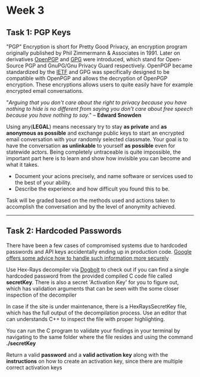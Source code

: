 # **Week 3** 

## **Task 1:** PGP Keys

"PGP" Encryption is short for Pretty Good Privacy, an encryption program originally published by Phil Zimmermann & Associates in 1991. Later on derivatives [OpenPGP](https://www.openpgp.org/) and [GPG](https://gnupg.org/) were introduced, which stand for Open-Source PGP and GnuPG/Gnu Privacy Guard respectively. OpenPGP became standardized by the [IETF](https://www.ietf.org/) and GPG was specifically designed to be compatible with OpenPGP and allows the decryption of OpenPGP encryption. These encryptions allows users to quite easily have for example encrypted email conversations.

"*Arguing that you don't care about the right to privacy because you have nothing to hide is no different from saying you don't care about free speech because you have nothing to say.*" – **Edward Snowden**

Using any(**LEGAL**) means necessary try to stay **as private** and **as anonymous as possible** and exchange public keys to start an encrypted email conversation with your randomly selected classmate. Your goal is to have the conversation **as unlinkable** to yourself **as possible** even for statewide actors. Being completely untraceable is quite impossible, the important part here is to learn and show how invisible you can become and what it takes.

* Document your acions precisely, and name software or services used to the best of your ability. 
* Describe the experience and how difficult you found this to be.

Task will be graded based on the methods used and actions taken to accomplish the conversation and by the level of anonymity achieved.

---

## **Task 2:** Hardcoded Passwords

There have been a few cases of compromised systems due to hardcoded passwords and API keys accidentally ending up in production code. [Google offers some advice how to handle such information more securely](https://cloud.google.com/docs/authentication/api-keys)

Use Hex-Rays decompiler via [Dogbolt](https://dogbolt.org/) to check out if you can find a single hardcoded password from the provided compiled C code file called **secretKey**. There is also a secret 'Activation Key' for you to figure out, which has validation arguments that can be seen with the some closer inspection of the decompiler

In case if the site is under maintenance, there is a HexRaysSecretKey file, which has the full output of the decompilation process. Use an editor that can understands C++ to inspect the file with proper highlighting.

You can run the C program to validate your findings in your terminal by navigating to the same folder where the file resides and using the command **./secretKey**

Return a valid **password** and a **valid activation key** along with the **instructions** on how to create an activation key, since there are multiple correct activation keys
